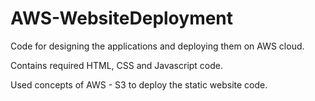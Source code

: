 # AWS-WebsiteDeployment
Code for designing the applications and deploying them on AWS cloud.

Contains required HTML, CSS and Javascript code.

Used concepts of AWS - S3 to deploy the static website code. 
